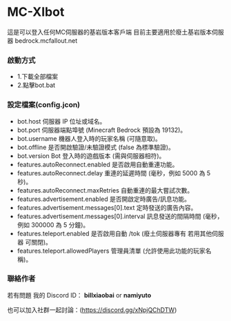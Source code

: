 # MC-XIbot
這是可以登入任何MC伺服器的基岩版本客戶端
目前主要適用於廢土基岩版本伺服器
bedrock.mcfallout.net

### 啟動方式
* 1.下載全部檔案  
* 2.點擊bot.bat

 
### 設定檔案(config.jcon)
* bot.host	伺服器 IP 位址或域名。  
* bot.port	伺服器端點埠號 (Minecraft Bedrock 預設為 19132)。  
* bot.username	機器人登入時的玩家名稱 (可隨意取)。  
* bot.offline	是否開啟驗證/未驗證模式 (false 為標準驗證)。  
* bot.version	Bot 登入時的遊戲版本 (需與伺服器相符)。  
* features.autoReconnect.enabled	是否啟用自動重連功能。  
* features.autoReconnect.delay	重連的延遲時間 (毫秒，例如 5000 為 5 秒)。  
* features.autoReconnect.maxRetries	自動重連的最大嘗試次數。  
* features.advertisement.enabled	是否開啟定時廣告/訊息功能。  
* features.advertisement.messages[0].text	定時發送的廣告內容。  
* features.advertisement.messages[0].interval	訊息發送的間隔時間 (毫秒，例如 300000 為 5 分鐘)。  
* features.teleport.enabled	是否啟用自動 /tok (廢土伺服器專有 若用其他伺服器 可關閉)。  
* features.teleport.allowedPlayers	管理員清單 (允許使用此功能的玩家名稱)。  

### 聯絡作者
若有問題 我的 Discord ID： **billxiaobai** or **namiyuto**

也可以加入社群一起討論：(https://discord.gg/xNpjQChDTW)

